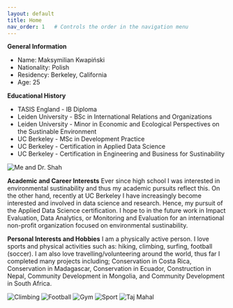 ```yaml
---
layout: default
title: Home
nav_order: 1   # Controls the order in the navigation menu
---
```


**General Information**
- Name: Maksymilian Kwapiński
- Nationality: Polish
- Residency: Berkeley, California
- Age: 25

**Educational History**
- TASIS England - IB Diploma
- Leiden University - BSc in International Relations and Organizations
- Leiden University - Minor in Economic and Ecological Perspectives on the Sustinable Environment
- UC Berkeley - MSc in Development Practice
- UC Berkeley - Certification in Applied Data Science
- UC Berkeley - Certification in Engineering and Business for Sustinability

![Me and Dr. Shah](/Images/MDP.jpeg)

**Academic and Career Interests**
Ever since high school I was interested in environmental sustinability and thus my academic pursuits reflect this. On the other hand, recently at UC Berkeley I have increasingly become interested and involved in data science and research. Hence, my pursuit of the Applied Data Science certification. I hope to in the future work in Impact Evaluation, Data Analytics, or Monitoring and Evaluation for an international non-profit organization focused on environmental sustinability.

**Personal Interests and Hobbies**
I am a physically active person. I love sports and physical activities such as: hiking, climbing, surfing, football (soccer). I am also love travelling/volunteering around the world, thus far I completed many projects including; Conservation in Costa Rica, Conservation in Madagascar, Conservation in Ecuador, Construction in Nepal, Community Development in Mongolia, and Community Development in South Africa.

![Climbing](/Images/Climbing.JPG)
![Football](/Images/Football.jpg)
![Gym](/Images/Gym.JPG)
![Sport](/Images/Sport.jpeg)
![Taj Mahal](/Images/India.jpeg)
